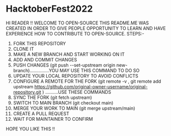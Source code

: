 # HacktoberFest2022

HI READER !!
WELCOME TO OPEN-SOURCE
THIS README.ME WAS CREATED IN ORDER TO GIVE PEOPLE OPPORTUNITY TO LEARN AND HAVE EXPERIENCE HOW TO CONTRIBUTE TO OPEN-SOURCE.
STEPS:-

1. FORK THIS REPOSITORY
2. CLONE IT
3. MAKE A NEW BRANCH AND START WORKING ON IT
4. ADD AND COMMIT CHANGES
5. PUSH CHANGES (git push --set-upstream origin new-branch)...............YOU MAY USE THIS COMMAND TO DO SO
6. UPDATE YOUR LOCAL REPOSITORY TO AVOID CONFLICTS
7. CONFIGURE A REMOTE FOR THE FORK (git remote -v , git remote add upstream https://github.com/original-owner-username/original-repository.git ) ..........USE THESE COMMANDS
8. SYNC THE FORK (git fetch upstream)
9. SWITCH TO MAIN BRANCH (git checkout main)
10. MERGE YOUR WORK TO MAIN (git merge upstream/main)
11. CREATE A PULL REQUEST
12. WAIT FOR MAINTAINER TO CONFIRM

HOPE YOU LIKE THIS !!
